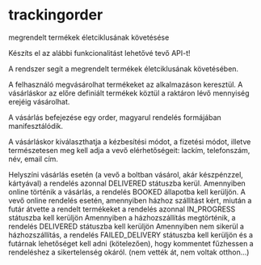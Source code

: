 # trackingorder
megrendelt termékek életciklusának követésése


Készíts el az alábbi funkcionalitást lehetővé tevő API-t!

A rendszer segít a megrendelt termékek életciklusának követésében.

A felhasználó megvásárolhat termékeket az alkalmazáson keresztül.
A vásárláskor az előre definiált termékek köztül a raktáron lévő mennyiség erejéig vásárolhat.

A vásárlás befejezése egy order, magyarul rendelés formájában manifesztálódik.


A vásárláskor kiválaszthatja a kézbesítési módot, a fizetési módot, illetve természetesen meg kell adja a vevő elérhetőségeit: lackím, telefonszám, név, email cím.

Helyszíni vásárlás esetén (a vevő a boltban vásárol, akár készpénzzel, kártyával) a rendelés azonnal DELIVERED státuszba kerül.
Amennyiben online történik a vásárlás, a rendelés BOOKED állapotba kell kerüljön.
A vevő online rendelés esetén, amennyiben házhoz szállítást kért, miután a futár átvette a rendelt termékeket a rendelés azonnal IN_PROGRESS státuszba kell kerüljön
Amennyiben a házhozszállítás megtörténik, a rendelés DELIVERED státuszba kell kerüljön
Amennyiben nem sikerül a házhozszállítás, a rendelés FAILED_DELIVERY státuszba kell kerüljön és a futárnak lehetőséget kell adni (kötelezően), hogy kommentet fűzhessen a rendeléshez a sikertelenség okáról. (nem vették át, nem voltak otthon...)